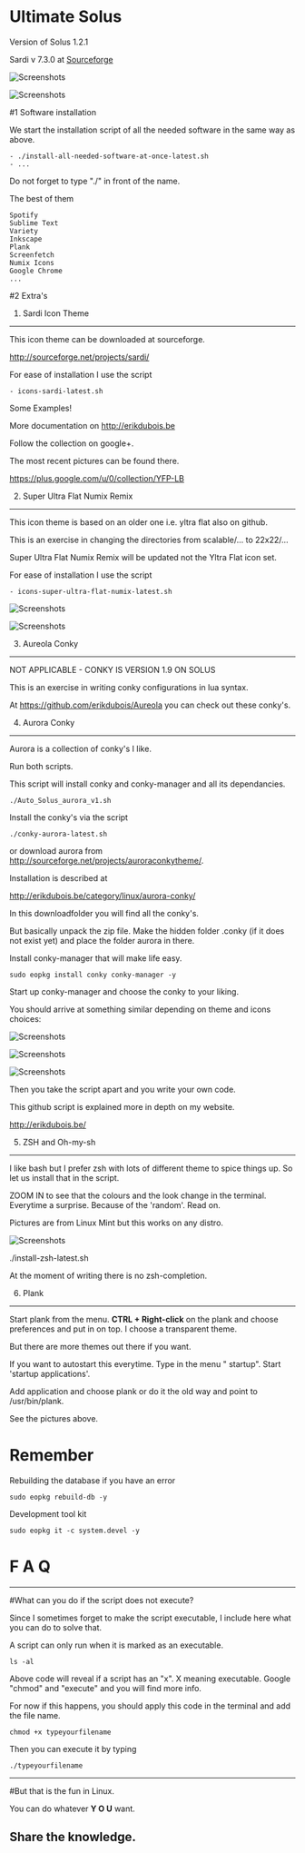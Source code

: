 # Ultimate Solus

Version of Solus 1.2.1

Sardi v 7.3.0 at [Sourceforge](https://sourceforge.net/projects/sardi/files/)

![Screenshots](http://i.imgur.com/K4nlWjI.jpg) 


![Screenshots](http://i.imgur.com/fdAbGtb.jpg)




#1 Software installation

We start the installation script of all the needed software in the same way as above. 

	- ./install-all-needed-software-at-once-latest.sh
	- ...

Do not forget to type "./" in front of the name.

The best of them 

	Spotify
	Sublime Text
	Variety
	Inkscape
	Plank
	Screenfetch
	Numix Icons
	Google Chrome
	...




#2 Extra's


1. Sardi Icon Theme
-------------------

This icon theme can be downloaded at  sourceforge.

http://sourceforge.net/projects/sardi/

For ease of installation I use the script

	- icons-sardi-latest.sh

Some Examples!






More documentation on http://erikdubois.be

Follow the collection on google+.

The most recent pictures can be found there.

https://plus.google.com/u/0/collection/YFP-LB




2. Super Ultra Flat Numix Remix
--------------------------------- 

This icon theme is based on an older one i.e. yltra flat also on github.

This is an exercise in changing the directories from scalable/... to 22x22/...

Super Ultra Flat Numix Remix will be updated not the Yltra Flat icon set.


For ease of installation I use the script

	- icons-super-ultra-flat-numix-latest.sh



![Screenshots](http://i.imgur.com/3x9xbxD.png)



![Screenshots](http://i.imgur.com/TR95eIc.jpg)



3. Aureola Conky
------------------

NOT APPLICABLE - CONKY IS VERSION 1.9 ON SOLUS

This is an exercise in writing conky configurations in lua syntax.

At https://github.com/erikdubois/Aureola you can check out these conky's.


4. Aurora Conky
---------------


Aurora is a collection of conky's I like. 

Run both scripts.

This script will install conky and conky-manager and all its dependancies.

	./Auto_Solus_aurora_v1.sh

Install the conky's via the script

	./conky-aurora-latest.sh

or download aurora from http://sourceforge.net/projects/auroraconkytheme/.

Installation is described at 

http://erikdubois.be/category/linux/aurora-conky/

In this downloadfolder you will find all the conky's.


But basically unpack the zip file. Make the hidden folder .conky (if it does not exist yet) and place the folder aurora in there.

Install conky-manager that will make life easy.

	sudo eopkg install conky conky-manager -y


Start up conky-manager and choose the conky to your liking.



You should arrive at something similar depending on theme and icons choices: 


![Screenshots](http://i.imgur.com/9SAKQP7.png)



![Screenshots](http://i.imgur.com/djA2T2k.jpg)



![Screenshots](http://i.imgur.com/zDQrVBj.jpg)



Then you take the script apart and you write your own code.

This github script is explained more in depth on my website.

http://erikdubois.be/





5. ZSH and Oh-my-sh
-----------------------
I like bash but I prefer zsh with lots of different theme to spice things up. So let us install that in the script.

ZOOM IN to see that the colours and the look change in the terminal.
Everytime a surprise. Because of the 'random'. Read on.

Pictures are from Linux Mint but this works on any distro. 

![Screenshots](http://i.imgur.com/NUc55XO.png)

./install-zsh-latest.sh

At the moment of writing there is no zsh-completion.



6. Plank
------------------
Start plank from the menu. <b>CTRL + Right-click</b> on the plank and choose preferences
and put in on top. I choose a transparent theme.

But there are more themes out there if you want.

If you want to autostart this everytime.
Type in the menu " startup". Start 'startup applications'.

Add application and choose plank or do it the old way and point to /usr/bin/plank.

See the pictures above.




# Remember

Rebuilding the database if you have an error

	sudo eopkg rebuild-db -y

Development tool kit

	sudo eopkg it -c system.devel -y


# F  A  Q
--------------------

#What can you do if the script does not execute?

Since I sometimes forget to make the script executable, I include here what you can do to solve that.

A script can only run when it is marked as an executable.

	ls -al 

Above code will reveal if a script has an "x". X meaning executable.
Google "chmod" and "execute" and you will find more info.

For now if this happens, you should apply this code in the terminal and add the file name.

	chmod +x typeyourfilename

Then you can execute it by typing

	./typeyourfilename



------------------------------------
#But that is the fun in Linux.

You can do whatever <b>Y O U</b> want.

Share the knowledge.
------------------------------------



